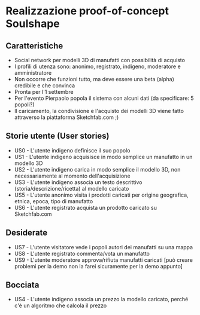 # Realizzazione proof-of-concept Soulshape 

## Caratteristiche

* Social network per modelli 3D di manufatti con possibilità di acquisto
* I profili di utenza sono: anonimo, registrato, indigeno, moderatore e amministratore
* Non occorre che funzioni tutto, ma deve essere una beta (alpha) credibile e che convinca
* Pronta per l'1 settembre
* Per l'evento Pierpaolo popola il sistema con alcuni dati (da specificare: 5 popoli?)
* ll caricamento, la condivisione e l'acquisto dei modelli 3D viene fatto attraverso la piattaforma Sketchfab.com ;)


## Storie utente (User stories)

- US0 - L'utente indigeno definisce il suo popolo
- US1 - L'utente indigeno acquisisce in modo semplice un manufatto in un modello 3D
- US2 - L'utente indigeno carica in modo semplice il modello 3D, non necessariamente al momento dell'acquisizione
- US3 - L'utente indigeno associa un testo descrittivo (storia/descrizione/ricetta) al modello caricato
- US5 - L'utente anonimo visita i prodotti caricati per origine geografica, etnica, epoca, tipo di manufatto
- US6 - L'utente registrato acquista un prodotto caricato su Sketchfab.com


## Desiderate

- US7 - L'utente visitatore vede i popoli autori dei manufatti su una mappa
- US8 - L'utente registrato commenta/vota un manufatto
- US9 - L'utente moderatore approva/rifiuta manufatti caricati [può creare problemi per la demo non la farei sicuramente per la demo appunto]

## Bocciata

- US4 - L'utente indigeno associa un prezzo la modello caricato, perché c'è un algoritmo che calcola il prezzo
